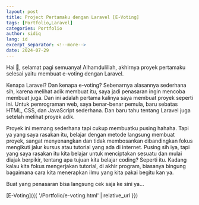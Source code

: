 ```yaml
---
layout: post
title: Project Pertamaku dengan Laravel [E-Voting]
tags: [Portfolio,Laravel]
categories: Portfolio
author: sidiq
lang: id
excerpt_separator: <!--more-->
date: 2024-07-29
---
```

Hai 👋, selamat pagi semuanya! Alhamdulillah, akhirnya proyek pertamaku selesai yaitu membuat e-voting dengan Laravel.

<!--more-->

Kenapa Laravel? Dan kenapa e-voting? Sebenarnya alasannya sederhana sih, karena melihat adik membuat itu, saya jadi penasaran ingin mencoba membuat juga. Dan ini adalah pertama kalinya saya membuat proyek seperti ini. Untuk pemrograman web, saya benar-benar pemula, baru sebatas HTML, CSS, dan JavaScript sederhana. Dan baru tahu tentang Laravel juga setelah melihat proyek adik.

Proyek ini memang sederhana tapi cukup membuatku pusing hahaha. Tapi ya yang saya rasakan itu, belajar dengan metode langsung membuat proyek, sangat menyenangkan dan tidak membosankan dibandingkan fokus mengikuti jalur kursus atau tutorial yang ada di internet. Pusing sih iya, tapi yang saya rasakan itu kita belajar untuk menciptakan sesuatu dan mulai diajak berpikir, tentang apa tujuan kita belajar coding? Seperti itu. Kadang kalau kita fokus mengerjakan tutorial, di akhir program, biasanya bingung bagaimana cara kita menerapkan ilmu yang kita pakai begitu kan ya.

Buat yang penasaran bisa langsung cek saja ke sini ya...

[E-Voting]({{ '/Portfolio/e-voting.html' | relative_url }})
